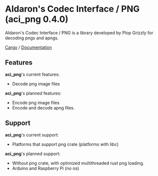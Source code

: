# Aldaron's Codec Interface / PNG (aci_png 0.4.0)
Aldaron's Codec Interface / PNG is a library developed by Plop Grizzly for
decoding pngs and apngs.

[Cargo](https://crates.io/crates/aci_png) /
[Documentation](https://docs.rs/aci_png)

## Features
**aci_png**'s current features:
* Decode png image files

**aci_png**'s planned features:
* Encode png image files
* Encode and decode apng files.

## Support
**aci_png**'s current support:
* Platforms that support png crate (platforms with libc)

**aci_png**'s planned support:
* Without png crate, with optimized multithreaded rust png loading.
* Arduino and Raspberry Pi (no os)
